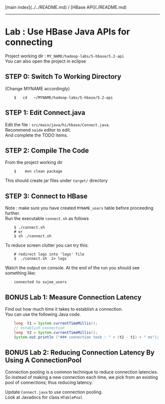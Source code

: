 <link rel='stylesheet' href='../../assets/css/main.css'/>
[main index](../../README.md)  / [HBase API](./README.md)

---- 

# Lab : Use HBase Java APIs for connecting

Project working dir : `MY_NAME/hadoop-labs/5-hbase/5.2-api`  
You can also open the project in eclipse


## STEP 0: Switch To Working Directory
(Change MYNAME accordingly)
```
    $   cd   ~/MYNAME/hadoop-labs/5-hbase/5.2-api
```


## STEP 1:  Edit Connect.java
Edit the file : `src/main/java/hi/hbase/Connect.java`.   
Recommend `noide` editor to edit.  
And complete the TODO items.


## STEP 2: Compile The Code
From the project working dir
```
    $    mvn clean package
```
This should create jar files under `target/` directory


## STEP 3: Connect to HBase
Note : make sure you have created `MYNAME_users` table before proceeding further.  
Run the executable `connect.sh` as follows
```
    $ ./connect.sh
    # or
    $ sh ./connect.sh
```

To reduce screen clutter you can try this:
```
    # redirect logs into 'logs' file
    $  ./connect.sh  2> logs
```

Watch the output on console.
At the end of the run you should see something like:
```
    connected to sujee_users
```



## BONUS Lab 1: Measure Connection Latency
Find out how much time it takes to establish a connection.  
You can use the following Java code.

```java
    long  t1 = System.currentTimeMillis();
    // establish connection
    long  t2 = System.currentTimeMillis();
    System.out.println ("### connection took : " + (t2 - t1) + " ms");
```


## BONUS Lab 2: Reducing Connection Latency By Using A ConnectionPool

Connection pooling is a common technique to reduce connection latencies.   
So instead of making a new connection each time,  we pick from an existing pool of connections; thus reducing latency.

Update `Connect.java` to use connection pooling.   
Look at Javadocs for class `HTablePool`
